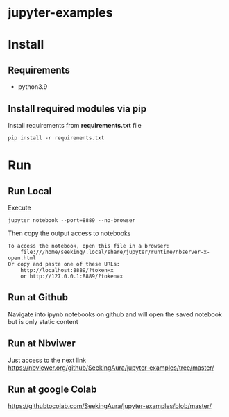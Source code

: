 # jupyter-examples

# Install
## Requirements
- python3.9


## Install required modules via pip
Install requirements from **requirements.txt** file
```
pip install -r requirements.txt
```

# Run
## Run Local
Execute 
```
jupyter notebook --port=8889 --no-browser
```

Then copy the output access to notebooks
```
To access the notebook, open this file in a browser:
    file:///home/seeking/.local/share/jupyter/runtime/nbserver-x-open.html
Or copy and paste one of these URLs:
    http://localhost:8889/?token=x
    or http://127.0.0.1:8889/?token=x
```

## Run at Github
Navigate into ipynb notebooks on github and will open the saved notebook but is only static content
## Run at Nbviwer
Just access to the next link
https://nbviewer.org/github/SeekingAura/jupyter-examples/tree/master/


## Run at google Colab
https://githubtocolab.com/SeekingAura/jupyter-examples/blob/master/
